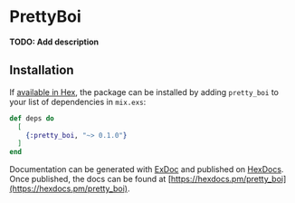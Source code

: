 # PrettyBoi

**TODO: Add description**

## Installation

If [available in Hex](https://hex.pm/docs/publish), the package can be installed
by adding `pretty_boi` to your list of dependencies in `mix.exs`:

```elixir
def deps do
  [
    {:pretty_boi, "~> 0.1.0"}
  ]
end
```

Documentation can be generated with [ExDoc](https://github.com/elixir-lang/ex_doc)
and published on [HexDocs](https://hexdocs.pm). Once published, the docs can
be found at [https://hexdocs.pm/pretty_boi](https://hexdocs.pm/pretty_boi).

